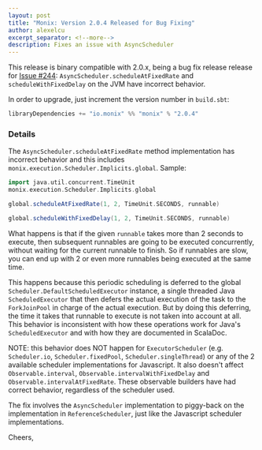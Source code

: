 ```yaml
---
layout: post
title: "Monix: Version 2.0.4 Released for Bug Fixing"
author: alexelcu
excerpt_separator: <!--more-->
description: Fixes an issue with AsyncScheduler
---
```


This release is binary compatible with 2.0.x, being a bug fix release
release for [Issue #244](https://github.com/monixio/monix/issues/244):
`AsyncScheduler.scheduleAtFixedRate` and `scheduleWithFixedDelay` on the JVM
have incorrect behavior.

In order to upgrade, just increment the version number in `build.sbt`:

```scala
libraryDependencies += "io.monix" %% "monix" % "2.0.4"
```

<!--more-->

### Details

The `AsyncScheduler.scheduleAtFixedRate` method implementation has
incorrect behavior and this includes `monix.execution.Scheduler.Implicits.global`.
Sample:

```scala
import java.util.concurrent.TimeUnit
monix.execution.Scheduler.Implicits.global

global.scheduleAtFixedRate(1, 2, TimeUnit.SECONDS, runnable)

global.scheduleWithFixedDelay(1, 2, TimeUnit.SECONDS, runnable)
```

What happens is that if the given `runnable` takes more than 2 seconds to
execute, then subsequent runnables are going to be executed concurrently,
without waiting for the current runnable to finish. So if runnables are
slow, you can end up with 2 or even more runnables being executed
at the same time.

This happens because this periodic scheduling is deferred to the global
`Scheduler.DefaultScheduledExecutor` instance, a single threaded Java
`ScheduledExecutor` that then defers the actual execution of the task to the
`ForkJoinPool` in charge of the actual execution. But by doing this deferring,
the time it takes that runnable to execute is not taken into account at all.
This behavior is inconsistent with how these operations work for Java's
`ScheduledExecutor` and with how they are documented in ScalaDoc.

NOTE: this behavior does NOT happen for `ExecutorScheduler`
(e.g. `Scheduler.io`, `Scheduler.fixedPool`, `Scheduler.singleThread`)
or any of the 2 available scheduler implementations for Javascript.
It also doesn't affect `Observable.interval`, `Observable.intervalWithFixedDelay`
and `Observable.intervalAtFixedRate`. These observable builders have had
correct behavior, regardless of the scheduler used.

The fix involves the `AsyncScheduler` implementation to piggy-back on the
implementation in `ReferenceScheduler`, just like the Javascript scheduler
implementations.

Cheers,
